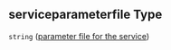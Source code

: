 ## serviceparameterfile Type

`string` ([parameter file for the service](btpsa-usecase-properties-services-items-properties-parameter-file-for-the-service.md))
